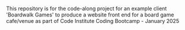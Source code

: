 This repository is for the code-along project for an example client 'Boardwalk Games' to produce a website front end for a board game cafe/venue as part of Code Institute Coding Bootcamp - January 2025
